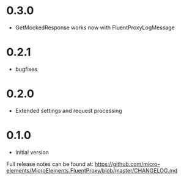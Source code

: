# 0.3.0
- GetMockedResponse works now with FluentProxyLogMessage

# 0.2.1
- bugfixes

# 0.2.0
- Extended settings and request processing

# 0.1.0
- Initial version

Full release notes can be found at: https://github.com/micro-elements/MicroElements.FluentProxy/blob/master/CHANGELOG.md
